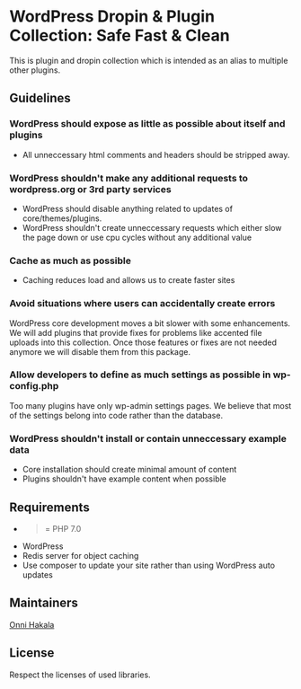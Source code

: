 # WordPress Dropin & Plugin Collection: Safe Fast & Clean
This is plugin and dropin collection which is intended as an alias to multiple other plugins.

## Guidelines
### WordPress should expose as little as possible about itself and plugins
* All unneccessary html comments and headers should be stripped away.

### WordPress shouldn't make any additional requests to wordpress.org or 3rd party services
* WordPress should disable anything related to updates of core/themes/plugins.
* WordPress shouldn't create unneccessary requests which either slow the page down or use cpu cycles without any additional value

### Cache as much as possible
* Caching reduces load and allows us to create faster sites

### Avoid situations where users can accidentally create errors
WordPress core development moves a bit slower with some enhancements. We will add plugins that provide fixes for problems like accented file uploads into this collection. Once those features or fixes are not needed anymore we will disable them from this package.

### Allow developers to define as much settings as possible in wp-config.php
Too many plugins have only wp-admin settings pages. We believe that most of the settings belong into code rather than the database.

### WordPress shouldn't install or contain unneccessary example data
* Core installation should create minimal amount of content
* Plugins shouldn't have example content when possible

## Requirements
* >= PHP 7.0
* WordPress
* Redis server for object caching
* Use composer to update your site rather than using WordPress auto updates

## Maintainers
[Onni Hakala](https://github.com/onnimonni)

## License
Respect the licenses of used libraries.
